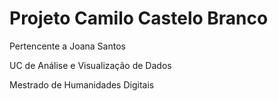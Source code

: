 # Projeto Camilo Castelo Branco
Pertencente a Joana Santos


UC de Análise e Visualização de Dados


Mestrado de Humanidades Digitais
